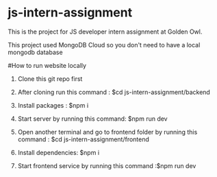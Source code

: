 # js-intern-assignment

This is the project for JS developer intern assignment at Golden Owl.

This project used MongoDB Cloud so you don't need to have a local mongodb database

#How to run website locally

1. Clone this git repo first
2. After cloning run this command : $cd js-intern-assignment/backend
3. Install packages : $npm i

4. Start server by running this command: $npm run dev

5. Open another terminal and go to frontend folder by running this command : $cd js-intern-assignment/frontend

6. Install dependencies: $npm i
7. Start frontend service by running this command :$npm run dev
